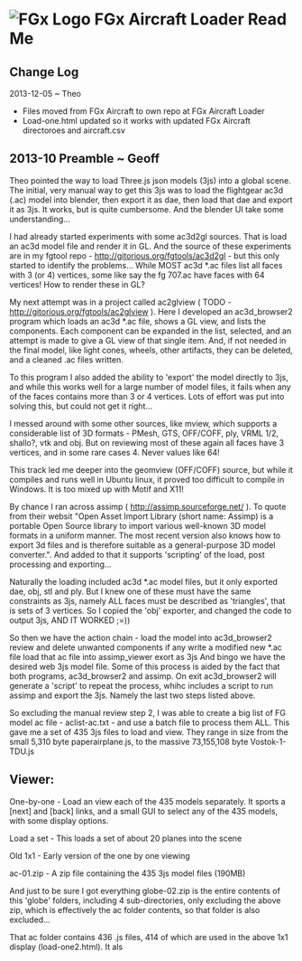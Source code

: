 
![FGx Logo]( http://fgx.github.io/fgx-cap-40x30.png)  FGx Aircraft Loader Read Me
=================================================================================


## Change Log

2013-12-05 ~ Theo

* Files moved from FGx Aircraft to own repo at FGx Aircraft Loader
* Load-one.html updated so it works with updated FGx Aircraft directoroes and aircraft.csv



## 2013-10 Preamble ~ Geoff

Theo pointed the way to load Three.js json models (3js) into a global scene. The initial, very manual way to get this 3js was to load the flightgear ac3d (.ac) model into blender, then export it as dae, then load that dae and export it as 3js. It works, but is quite cumbersome. And the blender UI take some understanding...

I had already started experiments with some ac3d2gl sources. That is load an ac3d model file and render it in GL. And the source of these experiments are in my fgtool repo - http://gitorious.org/fgtools/ac3d2gl - but this only started to identify the problems... While MOST ac3d *.ac files list all faces with 3 (or 4) vertices, some like say the fg 707.ac have faces with 64 vertices! How to render these in GL?

My next attempt was in a project called ac2glview ( TODO - http://gitorious.org/fgtools/ac2glview ). Here I developed an ac3d_browser2 program which loads an ac3d *.ac file, shows a GL view, and lists the components. Each component can be expanded in the list, selected, and an attempt is made to give a GL view of that single item. And, if not needed in the final model, like light cones, wheels, other artifacts, they can be deleted, and a cleaned .ac files written.

To this program I also added the ability to 'export' the model directly to 3js, and while this works well for a large number of model files, it fails when any of the faces contains more than 3 or 4 vertices. Lots of effort was put into solving this, but could not get it right...

I messed around with some other sources, like mview, which supports a considerable list of 3D formats - PMesh, GTS, OFF/COFF, ply, VRML 1/2, shallo?, vtk and obj. But on reviewing most of these again all faces have 3 vertices, and in some rare cases 4. Never values like 64!

This track led me deeper into the geomview (OFF/COFF) source, but while it compiles and runs well in Ubuntu linux, it proved too difficult to compile in Windows. It is too mixed up with Motif and X11!

By chance I ran across assimp ( http://assimp.sourceforge.net/ ). To quote from their websit "Open Asset Import Library (short name: Assimp) is a portable Open Source library to import various well-known 3D model formats in a uniform manner. The most recent version also knows how to export 3d files and is therefore suitable as a general-purpose 3D model converter.". And added to that it supports 'scripting' of the load, post processing and exporting...

Naturally the loading included ac3d *.ac model files, but it only exported dae, obj, stl and ply. But I knew one of these must have the same constraints as 3js, namely ALL faces must be described as 'triangles', that is sets of 3 vertices. So I copied the 'obj' exporter, and changed the code to output 3js, AND IT WORKED ;=))

So then we have the action chain -
load the model into ac3d_browser2
review and delete unwanted components if any
write a modified new *.ac file
load that ac file into assimp_viewer
exort as 3js
And bingo we have the desired web 3js model file. Some of this process is aided by the fact that both programs, ac3d_browser2 and assimp. On exit ac3d_browser2 will generate a 'script' to repeat the process, whihc includes a script to run assimp and export the 3js. Namely the last two steps listed above.

So excluding the manual review step 2, I was able to create a big list of FG model ac file - aclist-ac.txt - and use a batch file to process them ALL. This gave me a set of 435 3js files to load and view. They range in size from the small 5,310 byte paperairplane.js, to the massive 73,155,108 byte Vostok-1-TDU.js

## Viewer:

One-by-one - Load an view each of the 435 models separately. It sports a [next] and [back] links, and a small GUI to select any of the 435 models, with some display options.

Load a set - This loads a set of about 20 planes into the scene

Old 1x1 - Early version of the one by one viewing

ac-01.zip - A zip file containing the 435 3js model files (190MB)

And just to be sure I got everything globe-02.zip is the entire contents of this 'globe' folders, including 4 sub-directories, only excluding the above zip, which is effectively the ac folder contents, so that folder is also excluded...

That ac folder contains 436 <model>.js files, 414 of which are used in the above 1x1 display (load-one2.html). It als